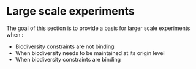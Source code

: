 # Large scale experiments
The goal of this section is to provide a basis for larger scale experiments when : 
- Biodiversity constraints are not binding
- When biodiversity needs to be maintained at its origin level
- When biodiversity constraints are binding

